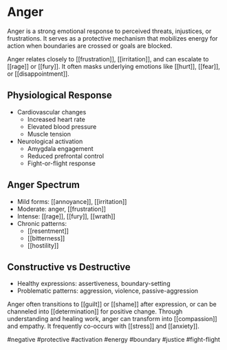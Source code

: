 # Anger

Anger is a strong emotional response to perceived threats, injustices, or frustrations. It serves as a protective mechanism that mobilizes energy for action when boundaries are crossed or goals are blocked.

Anger relates closely to [[frustration]], [[irritation]], and can escalate to [[rage]] or [[fury]]. It often masks underlying emotions like [[hurt]], [[fear]], or [[disappointment]].

## Physiological Response
- Cardiovascular changes
  - Increased heart rate
  - Elevated blood pressure
  - Muscle tension
- Neurological activation
  - Amygdala engagement
  - Reduced prefrontal control
  - Fight-or-flight response

## Anger Spectrum
- Mild forms: [[annoyance]], [[irritation]]
- Moderate: anger, [[frustration]]
- Intense: [[rage]], [[fury]], [[wrath]]
- Chronic patterns:
  - [[resentment]]
  - [[bitterness]]
  - [[hostility]]

## Constructive vs Destructive
- Healthy expressions: assertiveness, boundary-setting
- Problematic patterns: aggression, violence, passive-aggression

Anger often transitions to [[guilt]] or [[shame]] after expression, or can be channeled into [[determination]] for positive change. Through understanding and healing work, anger can transform into [[compassion]] and empathy. It frequently co-occurs with [[stress]] and [[anxiety]].

#negative #protective #activation #energy #boundary #justice #fight-flight